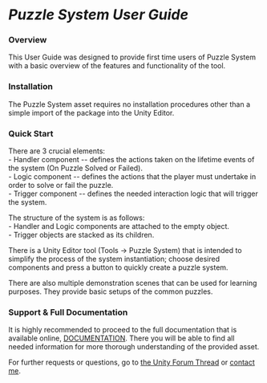 # **_Puzzle System User Guide_**		

  ### **Overview**		
 This User Guide was designed to provide first time users of Puzzle System with a basic overview of the features and functionality of the tool.		

  ### **Installation**		
 The Puzzle System asset requires no installation procedures other than a simple import of the package into the Unity Editor.		

  ### **Quick Start**		
 There are 3 crucial elements:		
 	- Handler component -- defines the actions taken on the lifetime events of the system (On Puzzle Solved or Failed).		
 	- Logic component -- defines the actions that the player must undertake in order to solve or fail the puzzle.		
 	- Trigger component -- defines the needed interaction logic that will trigger the system.		

  The structure of the system is as follows:		
 	- Handler and Logic components are attached to the empty object.		
 	- Trigger objects are stacked as its children.		

  There is a Unity Editor tool (Tools -> Puzzle System) that is intended to simplify the process of the system instantiation; choose desired components and press a button to quickly create a puzzle system.		

  There are also multiple demonstration scenes that can be used for learning purposes. They provide basic setups of the common puzzles.		

  ### **Support & Full Documentation**		
 It is highly recommended to proceed to the full documentation that is available online, [DOCUMENTATION](https://puzzlesystem.gitbook.io). There you will be able to find all needed information for more thorough understanding of the provided asset.		

  For further requests or questions, go to [the Unity Forum Thread](https://forum.unity.com/threads/wip-puzzlesystem-any-ideas.616393/) or [contact me](https://flist.me/u/rsirokov).
